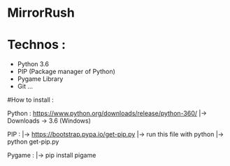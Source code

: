 # MirrorRush

# Technos : 
 - Python 3.6
 - PIP (Package manager of Python)
 - Pygame Library
 - Git ...
 
#How to install : 

  Python :
  https://www.python.org/downloads/release/python-360/
  |-> Downloads -> 3.6 (Windows)
  
  PIP : 
  |-> https://bootstrap.pypa.io/get-pip.py
  |-> run this file with python 
  |-> python get-pip.py
  
  Pygame :
  |-> pip install pigame

